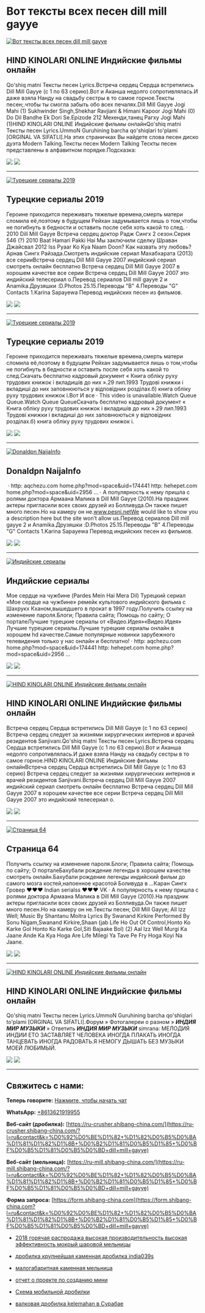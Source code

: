 # Вот тексты всех песен dill mill gayye

<a href="https://swt.shibang-china.com/?l=ru&img&k=%D0%92%D0%BE%D1%82+%D1%82%D0%B5%D0%BA%D1%81%D1%82%D1%8B+%D0%B2%D1%81%D0%B5%D1%85+%D0%BF%D0%B5%D1%81%D0%B5%D0%BD+dill+mill+gayye" target="_blank">![Вот тексты всех песен dill mill gayye](http://static.shibang-china.com/all-800x300/1235.jpg)</a>

## HIND KINOLARI ONLINE Индийские фильмы онлайн
Qo'shiq matni Тексты песен Lyrics.Встреча сердец Сердца встретились Dill Mill Gayye (с 1 по 63 серию).Вот и Аканша недолго сопротивлялась.И даже взяла Нанду на свадьбу сестры в то самое горное.Тексты песен;.чтобы ты смогла забыть обо всех печалях.Dill Mill Gayye Jogi Mahi (1) Sukhwinder Singh,Shekhar Ravjiani &amp; Himani Kapoor Jogi Mahi (0) Do Dil Bandhe Ek Dori Se.Epizode 212 Мехенди,танец Рагху Jogi Mahi (1)HIND KINOLARI ONLINE Индийские фильмы онлайнQo'shiq matni Тексты песен Lyrics.UmmoN Guruhining barcha qo'shiqlari to'plami [ORGINAL VA SIFATLI].На этих страничках Вы найдете слова песен диско дуэта Modern Talking.Тексты песен Modern Talking Тескты песен представлены в алфавитном порядке.Подсказка:


<a href="https://whatsapp.shibangsoft.com/WhatsApp.php" target="_blank" title="WhatsApp">![](http://static.shibang-china.com/icon/whatsapp.png)</a> <a href="https://swt.shibang-china.com/?l=ru&icon&k=%D0%92%D0%BE%D1%82+%D1%82%D0%B5%D0%BA%D1%81%D1%82%D1%8B+%D0%B2%D1%81%D0%B5%D1%85+%D0%BF%D0%B5%D1%81%D0%B5%D0%BD+dill+mill+gayye" target="_blank">![](http://static.shibang-china.com/icon/chat-ru.png)</a>

---

<a href="https://swt.shibang-china.com/?l=ru&img&k=%D0%92%D0%BE%D1%82+%D1%82%D0%B5%D0%BA%D1%81%D1%82%D1%8B+%D0%B2%D1%81%D0%B5%D1%85+%D0%BF%D0%B5%D1%81%D0%B5%D0%BD+dill+mill+gayye" target="_blank">![Турецкие сериалы 2019](http://static.shibang-china.com/all-800x300/239.jpg)</a>

## Турецкие сериалы 2019
Героине приходится переживать тяжелые времена,смерть матери сломила её,поэтому в будущем Рейхан задумывается лишь о том,чтобы не погибнуть в бедности и оставить после себя хоть какой то след.&nbsp;&#0183;&#32;2010 Dill Mill Gayye Встреча сердец доктор Радж Сингх 2 сезон.Серия 546 (?) 2010 Baat Hamari Pakki Hai Мы заключили сделку Шраван Джайсвал 2012 Iss Pyaar Ko Kya Naam Doon? Как назвать эту любовь? Арнав Сингх Райзада.Смотреть индийские сериал Махабхарата (2013) все серииВстреча сердец Dill Mill Gayye 2007 индийский сериал смотреть онлайн бесплатно Встреча сердец Dill Mill Gayye 2007 в хорошем качестве все серии Встреча сердец Dill Mill Gayye 2007 это индийский телесериал о.Перевод сериалов Dill mill gayye 2 и Anamika.Друзяшки :D.Photos 25.15.Переводы &quot;B&quot; 4.Переводы &quot;G&quot; Contacts 1.Karina Sapayewa Перевод индийских песен из фильмов.


<a href="https://whatsapp.shibangsoft.com/WhatsApp.php" target="_blank" title="WhatsApp">![](http://static.shibang-china.com/icon/whatsapp.png)</a> <a href="https://swt.shibang-china.com/?l=ru&icon&k=%D0%92%D0%BE%D1%82+%D1%82%D0%B5%D0%BA%D1%81%D1%82%D1%8B+%D0%B2%D1%81%D0%B5%D1%85+%D0%BF%D0%B5%D1%81%D0%B5%D0%BD+dill+mill+gayye" target="_blank">![](http://static.shibang-china.com/icon/chat-ru.png)</a>

---

<a href="https://swt.shibang-china.com/?l=ru&img&k=%D0%92%D0%BE%D1%82+%D1%82%D0%B5%D0%BA%D1%81%D1%82%D1%8B+%D0%B2%D1%81%D0%B5%D1%85+%D0%BF%D0%B5%D1%81%D0%B5%D0%BD+dill+mill+gayye" target="_blank">![Турецкие сериалы 2019](http://static.shibang-china.com/all-800x300/835.jpg)</a>

## Турецкие сериалы 2019
Героине приходится переживать тяжелые времена,смерть матери сломила её,поэтому в будущем Рейхан задумывается лишь о том,чтобы не погибнуть в бедности и оставить после себя хоть какой то след.Скачать бесплатно кадровый документ &#171; Книга обліку руху трудових книжок і вкладишів до них &#187;.29 лип.1993 Трудові книжки і вкладиші до них заповнюються у відповідних розділах.б) книга обліку руху трудових книжок і.Вот И все&nbsp;&#0183;&#32;This video is unavailable.Watch Queue Queue.Watch Queue QueueСкачать бесплатно кадровый документ &#171; Книга обліку руху трудових книжок і вкладишів до них &#187;.29 лип.1993 Трудові книжки і вкладиші до них заповнюються у відповідних розділах.б) книга обліку руху трудових книжок і.


<a href="https://whatsapp.shibangsoft.com/WhatsApp.php" target="_blank" title="WhatsApp">![](http://static.shibang-china.com/icon/whatsapp.png)</a> <a href="https://swt.shibang-china.com/?l=ru&icon&k=%D0%92%D0%BE%D1%82+%D1%82%D0%B5%D0%BA%D1%81%D1%82%D1%8B+%D0%B2%D1%81%D0%B5%D1%85+%D0%BF%D0%B5%D1%81%D0%B5%D0%BD+dill+mill+gayye" target="_blank">![](http://static.shibang-china.com/icon/chat-ru.png)</a>

---

<a href="https://swt.shibang-china.com/?l=ru&img&k=%D0%92%D0%BE%D1%82+%D1%82%D0%B5%D0%BA%D1%81%D1%82%D1%8B+%D0%B2%D1%81%D0%B5%D1%85+%D0%BF%D0%B5%D1%81%D0%B5%D0%BD+dill+mill+gayye" target="_blank">![Donaldpn NaijaInfo](http://static.shibang-china.com/all-800x300/542.jpg)</a>

## Donaldpn NaijaInfo
&nbsp;&#0183;&#32;http: aqchezu.com home.php?mod=space&amp;uid=174441 http: hehepet.com home.php?mod=space&amp;uid=2956 …&nbsp;&#0183;&#32;А популярность к нему пришла с ролями доктора Армаана Малика в Dill Mill Gayye (2010).На праздник актеры пригласили всех своих друзей из Болливуда.Он также пишет много песен.Но на камеру он не.www.pesni.netWe would like to show you a description here but the site won’t allow us.Перевод сериалов Dill mill gayye 2 и Anamika.Друзяшки :D.Photos 25.15.Переводы &quot;B&quot; 4.Переводы &quot;G&quot; Contacts 1.Karina Sapayewa Перевод индийских песен из фильмов.


<a href="https://whatsapp.shibangsoft.com/WhatsApp.php" target="_blank" title="WhatsApp">![](http://static.shibang-china.com/icon/whatsapp.png)</a> <a href="https://swt.shibang-china.com/?l=ru&icon&k=%D0%92%D0%BE%D1%82+%D1%82%D0%B5%D0%BA%D1%81%D1%82%D1%8B+%D0%B2%D1%81%D0%B5%D1%85+%D0%BF%D0%B5%D1%81%D0%B5%D0%BD+dill+mill+gayye" target="_blank">![](http://static.shibang-china.com/icon/chat-ru.png)</a>

---

<a href="https://swt.shibang-china.com/?l=ru&img&k=%D0%92%D0%BE%D1%82+%D1%82%D0%B5%D0%BA%D1%81%D1%82%D1%8B+%D0%B2%D1%81%D0%B5%D1%85+%D0%BF%D0%B5%D1%81%D0%B5%D0%BD+dill+mill+gayye" target="_blank">![Индийские сериалы](http://static.shibang-china.com/all-800x300/815.jpg)</a>

## Индийские сериалы
Мое сердце на чужбине (Pardes Mein Hai Mera Dil) Турецкий сериал &#171;Мое сердце на чужбине&#187; ремейк культового индийского фильма с Шахрукх Кханом,вышедшего в прокат в 1997 году.Получить ссылку на изменение пароля.Блоги; Правила сайта; Помощь по сайту; О порталеЛучшие турецкие сериалы от &#171;Видео.Идея&#187;&#171;Видео.Идея&#187; Лучшие турецкие сериалы.Лучшие турецкие сериалы онлайн в хорошем hd качестве.Самые популярные новинки зарубежного телевидения только у нас онлайн и бесплатно!&nbsp;&#0183;&#32;http: aqchezu.com home.php?mod=space&amp;uid=174441 http: hehepet.com home.php?mod=space&amp;uid=2956 …


<a href="https://whatsapp.shibangsoft.com/WhatsApp.php" target="_blank" title="WhatsApp">![](http://static.shibang-china.com/icon/whatsapp.png)</a> <a href="https://swt.shibang-china.com/?l=ru&icon&k=%D0%92%D0%BE%D1%82+%D1%82%D0%B5%D0%BA%D1%81%D1%82%D1%8B+%D0%B2%D1%81%D0%B5%D1%85+%D0%BF%D0%B5%D1%81%D0%B5%D0%BD+dill+mill+gayye" target="_blank">![](http://static.shibang-china.com/icon/chat-ru.png)</a>

---

<a href="https://swt.shibang-china.com/?l=ru&img&k=%D0%92%D0%BE%D1%82+%D1%82%D0%B5%D0%BA%D1%81%D1%82%D1%8B+%D0%B2%D1%81%D0%B5%D1%85+%D0%BF%D0%B5%D1%81%D0%B5%D0%BD+dill+mill+gayye" target="_blank">![HIND KINOLARI ONLINE Индийские фильмы онлайн](http://static.shibang-china.com/all-800x300/611.jpg)</a>

## HIND KINOLARI ONLINE Индийские фильмы онлайн
Встреча сердец Сердца встретились Dill Mill Gayye (с 1 по 63 серию) Встреча сердец следует за жизнями хирургических интернов и врачей резидентов Sanjivani.Qo'shiq matni Тексты песен Lyrics.Встреча сердец Сердца встретились Dill Mill Gayye (с 1 по 63 серию).Вот и Аканша недолго сопротивлялась.И даже взяла Нанду на свадьбу сестры в то самое горное.HIND KINOLARI ONLINE Индийские фильмы онлайнВстреча сердец Сердца встретились Dill Mill Gayye (с 1 по 63 серию) Встреча сердец следует за жизнями хирургических интернов и врачей резидентов Sanjivani.Встреча сердец Dill Mill Gayye 2007 индийский сериал смотреть онлайн бесплатно Встреча сердец Dill Mill Gayye 2007 в хорошем качестве все серии Встреча сердец Dill Mill Gayye 2007 это индийский телесериал о.


<a href="https://whatsapp.shibangsoft.com/WhatsApp.php" target="_blank" title="WhatsApp">![](http://static.shibang-china.com/icon/whatsapp.png)</a> <a href="https://swt.shibang-china.com/?l=ru&icon&k=%D0%92%D0%BE%D1%82+%D1%82%D0%B5%D0%BA%D1%81%D1%82%D1%8B+%D0%B2%D1%81%D0%B5%D1%85+%D0%BF%D0%B5%D1%81%D0%B5%D0%BD+dill+mill+gayye" target="_blank">![](http://static.shibang-china.com/icon/chat-ru.png)</a>

---

<a href="https://swt.shibang-china.com/?l=ru&img&k=%D0%92%D0%BE%D1%82+%D1%82%D0%B5%D0%BA%D1%81%D1%82%D1%8B+%D0%B2%D1%81%D0%B5%D1%85+%D0%BF%D0%B5%D1%81%D0%B5%D0%BD+dill+mill+gayye" target="_blank">![Страница 64](http://static.shibang-china.com/all-800x300/276.jpg)</a>

## Страница 64
Получить ссылку на изменение пароля.Блоги; Правила сайта; Помощь по сайту; О порталеБахубали рождение легенды в хорошем качестве смотреть онлайн.Бахубали рождение легенды индийский фильм до самого мозга костей,напоенное красотой Боливуда в …Каран Сингх Гровер ♥♥♥ Indian serialss ♥♥♥ VK&nbsp;&#0183;&#32;А популярность к нему пришла с ролями доктора Армаана Малика в Dill Mill Gayye (2010).На праздник актеры пригласили всех своих друзей из Болливуда.Он также пишет много песен.Но на камеру он не.Тексты песен; Dill Mill Gayye; All Izz Well; Music By Shantanu Moitra Lyrics By Swanand Kirkire Performed By Sonu Nigam,Swanand Kirkire,Shaan (jab Life Ho Out Of Control,Honto Ko Karke Gol Honto Ko Karke Gol,Siti Bajaake Bol) (2) Aal Izz Well Murgi Ka Jaane Ande Ka Kya Hoga Are Life Milegi Ya Tave Pe Fry Hoga Koyi Na Jaane.


<a href="https://whatsapp.shibangsoft.com/WhatsApp.php" target="_blank" title="WhatsApp">![](http://static.shibang-china.com/icon/whatsapp.png)</a> <a href="https://swt.shibang-china.com/?l=ru&icon&k=%D0%92%D0%BE%D1%82+%D1%82%D0%B5%D0%BA%D1%81%D1%82%D1%8B+%D0%B2%D1%81%D0%B5%D1%85+%D0%BF%D0%B5%D1%81%D0%B5%D0%BD+dill+mill+gayye" target="_blank">![](http://static.shibang-china.com/icon/chat-ru.png)</a>

---

<a href="https://swt.shibang-china.com/?l=ru&img&k=%D0%92%D0%BE%D1%82+%D1%82%D0%B5%D0%BA%D1%81%D1%82%D1%8B+%D0%B2%D1%81%D0%B5%D1%85+%D0%BF%D0%B5%D1%81%D0%B5%D0%BD+dill+mill+gayye" target="_blank">![HIND KINOLARI ONLINE Индийские фильмы онлайн](http://static.shibang-china.com/all-800x300/994.jpg)</a>

## HIND KINOLARI ONLINE Индийские фильмы онлайн
Qo'shiq matni Тексты песен Lyrics.UmmoN Guruhining barcha qo'shiqlari to'plami [ORGINAL VA SIFATLI].Форум &#187; Фотогалереи о разном &#187; ***ИНДИЯ МИР МУЗЫКИ*** &#187; Ответить ***ИНДИЯ МИР МУЗЫКИ*** simrana: МЕЛОДИЯ ИНДИИ ЕТО ЗАСТАВЛЯЕТ ЧЕЛОВЕКА ИНОГДА ПЛАКАТЬ ИНОГДА ТАНЦЕВАТЬ ИНОГДА РАДОВАТЬ.Я НЕМОГУ ДЫШАТЬ БЕЗ МУЗЫКИ МОЕЙ ЛЮБИМЫЙ.

<a href="https://whatsapp.shibangsoft.com/WhatsApp.php" target="_blank" title="WhatsApp">![](http://static.shibang-china.com/icon/whatsapp.png)</a> <a href="https://swt.shibang-china.com/?l=ru&icon&k=%D0%92%D0%BE%D1%82+%D1%82%D0%B5%D0%BA%D1%81%D1%82%D1%8B+%D0%B2%D1%81%D0%B5%D1%85+%D0%BF%D0%B5%D1%81%D0%B5%D0%BD+dill+mill+gayye" target="_blank">![](http://static.shibang-china.com/icon/chat-ru.png)</a>

---
## Свяжитесь с нами:

**Теперь говорите:** [Нажмите, чтобы начать чат](https://swt.shibang-china.com?l=ru&contact&k=%D0%92%D0%BE%D1%82+%D1%82%D0%B5%D0%BA%D1%81%D1%82%D1%8B+%D0%B2%D1%81%D0%B5%D1%85+%D0%BF%D0%B5%D1%81%D0%B5%D0%BD+dill+mill+gayye)

**WhatsApp:**  [+8613621919955](https://whatsapp.shibangsoft.com/WhatsApp.php)

**Веб-сайт (дробилка):** [https://ru-crusher.shibang-china.com/](https://ru-crusher.shibang-china.com/?l=ru&contact&k=%D0%92%D0%BE%D1%82+%D1%82%D0%B5%D0%BA%D1%81%D1%82%D1%8B+%D0%B2%D1%81%D0%B5%D1%85+%D0%BF%D0%B5%D1%81%D0%B5%D0%BD+dill+mill+gayye)

**Веб-сайт (мельница):** [https://ru-mill.shibang-china.com/](https://ru-mill.shibang-china.com/?l=ru&contact&k=%D0%92%D0%BE%D1%82+%D1%82%D0%B5%D0%BA%D1%81%D1%82%D1%8B+%D0%B2%D1%81%D0%B5%D1%85+%D0%BF%D0%B5%D1%81%D0%B5%D0%BD+dill+mill+gayye)

**Форма запроса:** [https://form.shibang-china.com](https://form.shibang-china.com?l=ru&contact&k=%D0%92%D0%BE%D1%82+%D1%82%D0%B5%D0%BA%D1%81%D1%82%D1%8B+%D0%B2%D1%81%D0%B5%D1%85+%D0%BF%D0%B5%D1%81%D0%B5%D0%BD+dill+mill+gayye)

* [2018 горячая распродажа высокая производительность высокая эффективность мокрый шаровой мельницы](../133/2018%20%D0%B3%D0%BE%D1%80%D1%8F%D1%87%D0%B0%D1%8F%20%D1%80%D0%B0%D1%81%D0%BF%D1%80%D0%BE%D0%B4%D0%B0%D0%B6%D0%B0%20%D0%B2%D1%8B%D1%81%D0%BE%D0%BA%D0%B0%D1%8F%20%D0%BF%D1%80%D0%BE%D0%B8%D0%B7%D0%B2%D0%BE%D0%B4%D0%B8%D1%82%D0%B5%D0%BB%D1%8C%D0%BD%D0%BE%D1%81%D1%82%D1%8C%20%D0%B2%D1%8B%D1%81%D0%BE%D0%BA%D0%B0%D1%8F%20%D1%8D%D1%84%D1%84%D0%B5%D0%BA%D1%82%D0%B8%D0%B2%D0%BD%D0%BE%D1%81%D1%82%D1%8C%20%D0%BC%D0%BE%D0%BA%D1%80%D1%8B%D0%B9%20%D1%88%D0%B0%D1%80%D0%BE%D0%B2%D0%BE%D0%B9%20%D0%BC%D0%B5%D0%BB%D1%8C%D0%BD%D0%B8%D1%86%D1%8B.md)

* [дробилка крупнейшая каменная дробилка india039s](../134/%D0%B4%D1%80%D0%BE%D0%B1%D0%B8%D0%BB%D0%BA%D0%B0%20%D0%BA%D1%80%D1%83%D0%BF%D0%BD%D0%B5%D0%B9%D1%88%D0%B0%D1%8F%20%D0%BA%D0%B0%D0%BC%D0%B5%D0%BD%D0%BD%D0%B0%D1%8F%20%D0%B4%D1%80%D0%BE%D0%B1%D0%B8%D0%BB%D0%BA%D0%B0%20india039s.md)

* [малогабаритная каменная мельница](../134/%D0%BC%D0%B0%D0%BB%D0%BE%D0%B3%D0%B0%D0%B1%D0%B0%D1%80%D0%B8%D1%82%D0%BD%D0%B0%D1%8F%20%D0%BA%D0%B0%D0%BC%D0%B5%D0%BD%D0%BD%D0%B0%D1%8F%20%D0%BC%D0%B5%D0%BB%D1%8C%D0%BD%D0%B8%D1%86%D0%B0.md)

* [отчет о проекте по созданию мини](../135/%D0%BE%D1%82%D1%87%D0%B5%D1%82%20%D0%BE%20%D0%BF%D1%80%D0%BE%D0%B5%D0%BA%D1%82%D0%B5%20%D0%BF%D0%BE%20%D1%81%D0%BE%D0%B7%D0%B4%D0%B0%D0%BD%D0%B8%D1%8E%20%D0%BC%D0%B8%D0%BD%D0%B8.md)

* [Схема мобильной дробилки](../134/%D0%A1%D1%85%D0%B5%D0%BC%D0%B0%20%D0%BC%D0%BE%D0%B1%D0%B8%D0%BB%D1%8C%D0%BD%D0%BE%D0%B9%20%D0%B4%D1%80%D0%BE%D0%B1%D0%B8%D0%BB%D0%BA%D0%B8.md)

* [валковая дробилка kelemahan в Сурабае](../133/%D0%B2%D0%B0%D0%BB%D0%BA%D0%BE%D0%B2%D0%B0%D1%8F%20%D0%B4%D1%80%D0%BE%D0%B1%D0%B8%D0%BB%D0%BA%D0%B0%20kelemahan%20%D0%B2%20%D0%A1%D1%83%D1%80%D0%B0%D0%B1%D0%B0%D0%B5.md)